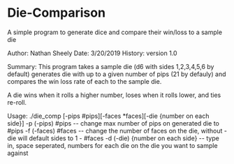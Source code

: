 # Die-Comparison
A simple program to generate dice and compare their win/loss to a sample die

Author: Nathan Sheely
Date: 3/20/2019
History: version 1.0

Summary:
  This program takes a sample die (d6 with sides 1,2,3,4,5,6 by default)
  generates die with up to a given number of pips (21 by defauly)
  and compares the win loss rate of each to the sample die.
  
  A die wins when it rolls a higher number, loses when it rolls lower, and ties re-roll.
  
Usage: ./die_comp [-pips #pips][-faces *faces][-die {number on each side}]
  -p (-pips) #pips -- change max number of pips on generated die to #pips
  -f (-faces) #faces -- change the number of faces on the die, without -die will default sides to 1 - #faces
  -d (-die) {number on each side} -- type in, space seperated, numbers for each die on the die you want to sample against
